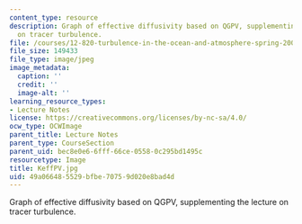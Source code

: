 ```yaml
---
content_type: resource
description: Graph of effective diffusivity based on QGPV, supplementing the lecture
  on tracer turbulence.
file: /courses/12-820-turbulence-in-the-ocean-and-atmosphere-spring-2006/49a066485529bfbe70759d020e8bad4d_KeffPV.jpg
file_size: 149433
file_type: image/jpeg
image_metadata:
  caption: ''
  credit: ''
  image-alt: ''
learning_resource_types:
- Lecture Notes
license: https://creativecommons.org/licenses/by-nc-sa/4.0/
ocw_type: OCWImage
parent_title: Lecture Notes
parent_type: CourseSection
parent_uid: bec8e0e6-6fff-66ce-0558-0c295bd1495c
resourcetype: Image
title: KeffPV.jpg
uid: 49a06648-5529-bfbe-7075-9d020e8bad4d
---
```

Graph of effective diffusivity based on QGPV, supplementing the lecture on tracer turbulence.